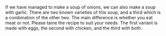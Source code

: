 If we have managed to make a soup of onions, we can also make a soup with garlic. There are two known varieties of this soup, and a third which is a combination of the other two. The main difference is whether you eat meat or not. Please tame the recipe to suit your needs. The first variant is made with eggs, the second with chicken, and the third with both.